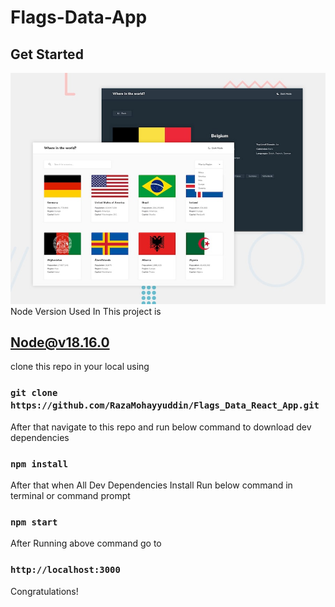 # Flags-Data-App

## Get Started
![Design preview Of The App](./Design/desktop-preview.jpg)
Node Version Used In This project is 
## Node@v18.16.0 
clone this repo in your local using
### `git clone https://github.com/RazaMohayyuddin/Flags_Data_React_App.git`
After that navigate to this repo and run below command to download dev dependencies

### `npm install`

After that when All Dev Dependencies Install Run below command in terminal or command prompt

### `npm start`

After Running above command go to 

### `http://localhost:3000`

Congratulations!


